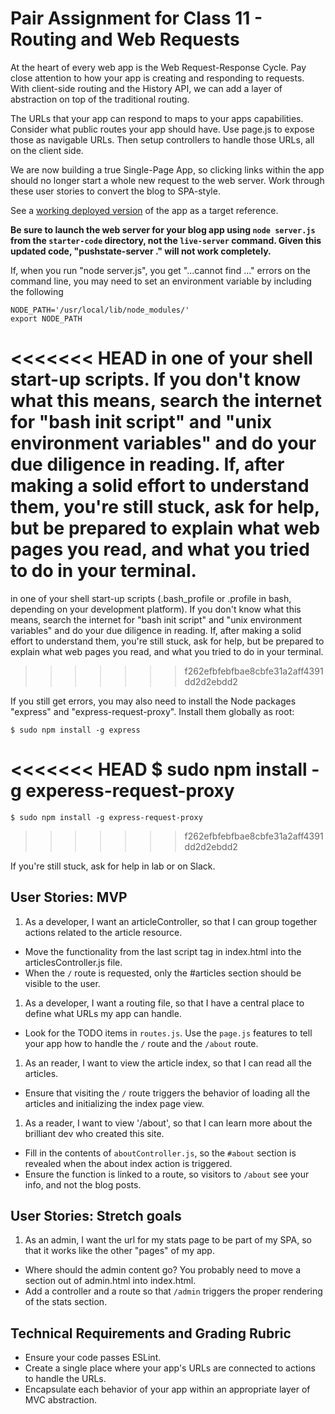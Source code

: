 # Pair Assignment for Class 11 - Routing and Web Requests

At the heart of every web app is the Web Request-Response Cycle. Pay close attention to how your app is creating and responding to requests. With client-side routing and the History API, we can add a layer of abstraction on top of the traditional routing.

The URLs that your app can respond to maps to your apps capabilities. Consider what public routes your app should have. Use page.js to expose those as navigable URLs. Then setup controllers to handle those URLs, all on the client side.

We are now building a true Single-Page App, so clicking links within the app should no longer start a whole new request to the web server. Work through these user stories to convert the blog to SPA-style.

See a [working deployed version](https://cf-mvc-blog--class11.aerobatic.io/) of the app as a target reference.

**Be sure to launch the web server for your blog app using `node server.js` from the `starter-code` directory, not the `live-server` command.  Given this updated code, "pushstate-server ." will not work completely.**

If, when you run "node server.js", you get "...cannot find ..." errors on the command line, you may need to set an environment variable by including the following

    NODE_PATH='/usr/local/lib/node_modules/'
    export NODE_PATH

<<<<<<< HEAD
in one of your shell start-up scripts. If you don't know what this means, search the internet for "bash init script" and "unix environment variables" and do your due diligence in reading. If, after making a solid effort to understand them, you're still stuck, ask for help, but be prepared to explain what web pages you read, and what you tried to do in your terminal.
=======
in one of your shell start-up scripts (.bash_profile or .profile in bash, depending on your development platform). If you don't know what this means, search the internet for "bash init script" and "unix environment variables" and do your due diligence in reading. If, after making a solid effort to understand them, you're still stuck, ask for help, but be prepared to explain what web pages you read, and what you tried to do in your terminal.
>>>>>>> f262efbfebfbae8cbfe31a2aff4391dd2d2ebdd2

If you still get errors, you may also need to install the Node packages "express" and "express-request-proxy". Install them globally as root:

    $ sudo npm install -g express
  
<<<<<<< HEAD
    $ sudo npm install -g experess-request-proxy
=======
    $ sudo npm install -g express-request-proxy
>>>>>>> f262efbfebfbae8cbfe31a2aff4391dd2d2ebdd2

If you're still stuck, ask for help in lab or on Slack.

## User Stories: MVP
 1. As a developer, I want an articleController, so that I can group together actions related to the article resource.
  - Move the functionality from the last script tag in index.html into the articlesController.js file.
  - When the `/` route is requested, only the #articles section should be visible to the user.
 1. As a developer, I want a routing file, so that I have a central place to define what URLs my app can handle.
  - Look for the TODO items in `routes.js`. Use the `page.js` features to tell your app how to handle the `/` route and the `/about` route.
 1. As an reader, I want to view the article index, so that I can read all the articles.
  - Ensure that visiting the `/` route triggers the behavior of loading all the articles and initializing the index page view.
 1. As a reader, I want to view '/about', so that I can learn more about the brilliant dev who created this site.
  - Fill in the contents of `aboutController.js`, so the `#about` section is revealed when the about index action is triggered.
  - Ensure the function is linked to a route, so visitors to `/about` see your info, and not the blog posts.

## User Stories: Stretch goals
 1. As an admin, I want the url for my stats page to be part of my SPA, so that it works like the other "pages" of my app.
  - Where should the admin content go? You probably need to move a section out of admin.html into index.html.
  - Add a controller and a route so that `/admin` triggers the proper rendering of the stats section.


## Technical Requirements and Grading Rubric
 - Ensure your code passes ESLint.
 - Create a single place where your app's URLs are connected to actions to handle the URLs.
 - Encapsulate each behavior of your app within an appropriate layer of MVC abstraction.
